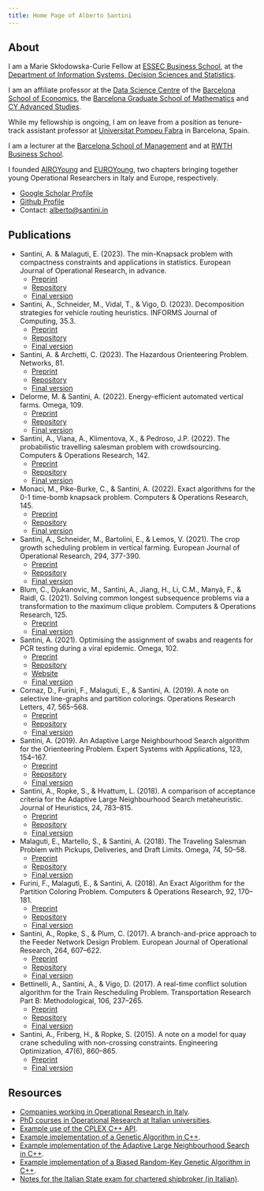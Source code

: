 ```yaml
---
title: Home Page of Alberto Santini
---
```


## About

I am a Marie Skłodowska-Curie Fellow at [ESSEC Business School](https://www.essec.edu), at the [Department of Information Systems, Decision Sciences and Statistics](https://isds-department.essec.edu/).

I am an affiliate professor at the [Data Science Centre](https://datascience.barcelonagse.eu/) of the [Barcelona School of Economics](https://bse.eu), the [Barcelona Graduate School of Mathematics](https://bgsmath.cat) and [CY Advanced Studies](https://iea.u-cergy.fr/).

While my fellowship is ongoing, I am on leave from a position as tenure-track assistant professor at [Universitat Pompeu Fabra](https://www.upf.edu) in Barcelona, Spain.

I am a lecturer at the [Barcelona School of Management](https://www.bsm.upf.edu) and at [RWTH Business School](https://www.business-school.rwth-aachen.de).

I founded [AIROYoung](https://www.airoyoung.org) and [EUROYoung](https://euroyoung.eu), two chapters bringing together young Operational Researchers in Italy and Europe, respectively.

* [Google Scholar Profile](https://scholar.google.it/citations?user=4y_0xGoAAAAJ)
* [Github Profile](https://github.com/alberto-santini/)
* Contact: [alberto@santini.in](mailto:alberto@santini.in)

## Publications

* Santini, A. & Malaguti, E. (2023). The min-Knapsack problem with compactness constraints and applications in statistics. European Journal of Operational Research, in advance.
    * [Preprint](files/papers/santini-malaguti-2023.pdf)
    * [Repository](https://github.com/alberto-santini/min-knapsack-with-compactness)
    * [Final version](https://www.sciencedirect.com/science/article/pii/S0377221723005593)
* Santini, A., Schneider, M., Vidal, T., & Vigo, D. (2023). Decomposition strategies for vehicle routing heuristics. INFORMS Journal of Computing, 35.3.
    * [Preprint](files/papers/santini-schneider-vidal-vigo-2023.pdf)
    * [Repository](https://github.com/alberto-santini/cvrp-decomposition/)
    * [Final version](https://pubsonline.informs.org/doi/10.1287/ijoc.2023.1288)
* Santini, A. & Archetti, C. (2023). The Hazardous Orienteering Problem. Networks, 81.
    * [Preprint](files/papers/santini-archetti-2022.pdf)
    * [Repository](https://github.com/alberto-santini/hazardous-orienteering-problem)
    * [Final version](https://onlinelibrary.wiley.com/doi/10.1002/net.22129)
* Delorme, M. & Santini, A. (2022). Energy-efficient automated vertical farms. Omega, 109.
    * [Preprint](files/papers/delorme-santini-2022.pdf)
    * [Repository](https://github.com/alberto-santini/energy-efficient-vertical-farms)
    * [Final version](https://www.sciencedirect.com/science/article/pii/S0305048322000202)
* Santini, A., Viana, A., Klimentova, X., & Pedroso, J.P. (2022). The probabilistic travelling salesman problem with crowdsourcing. Computers & Operations Research, 142.
    * [Preprint](files/papers/santini-viana-klimentova-pedroso-2022.pdf)
    * [Repository](https://github.com/alberto-santini/ptspc-instances/)
    * [Final version](https://www.sciencedirect.com/science/article/pii/S0305054822000259)
* Monaci, M., Pike-Burke, C., & Santini, A. (2022). Exact algorithms for the 0-1 time-bomb knapsack problem. Computers & Operations Research, 145.
    * [Preprint](files/papers/monaci-pike-burke-santini-2021.pdf)
    * [Repository](https://github.com/alberto-santini/tbkp/)
    * [Final version](https://www.sciencedirect.com/science/article/pii/S0305054822001253)
* Santini, A., Schneider, M., Bartolini, E., & Lemos, V. (2021). The crop growth scheduling problem in vertical farming. European Journal of Operational Research, 294, 377-390.
    * [Preprint](files/papers/santini-bartolini-schneider-greco-2021.pdf)
    * [Repository](https://github.com/alberto-santini/crop-growth-planning-vf/)
    * [Final version](https://www.sciencedirect.com/science/article/pii/S0377221721000643)
* Blum, C., Djukanovic, M., Santini, A., Jiang, H., Li, C.M., Manyà, F., & Raidl, G. (2021). Solving common longest subsequence problems via a transformation to the maximum clique problem. Computers & Operations Research, 125.
    * [Preprint](files/papers/santini-blum-djukanovic-2021.pdf)
    * [Final version](https://www.sciencedirect.com/science/article/abs/pii/S0305054820302069)
* Santini, A. (2021). Optimising the assignment of swabs and reagents for PCR testing during a viral epidemic. Omega, 102.
    * [Preprint](files/papers/santini-2020.pdf)
    * [Repository](https://github.com/alberto-santini/covid-optimisation/)
    * [Website](projects/covid/index.html)
    * [Final version](https://www.sciencedirect.com/science/article/pii/S0305048320306952)
* Cornaz, D., Furini, F., Malaguti, E., & Santini, A. (2019). A note on selective line-graphs and partition colorings. Operations Research Letters, 47, 565–568.
    * [Preprint](files/papers/cornaz-furini-malaguti-santini-2019.pdf)
    * [Repository](https://github.com/alberto-santini/sgcp-via-cliques/)
    * [Final version](https://www.sciencedirect.com/science/article/abs/pii/S016763771930029X)
* Santini, A. (2019). An Adaptive Large Neighbourhood Search algorithm for the Orienteering Problem. Expert Systems with Applications, 123, 154–167.
    * [Preprint](files/papers/santini-2019.pdf)
    * [Repository](https://github.com/alberto-santini/orienteering-alns/)
    * [Final version](https://www.sciencedirect.com/science/article/abs/pii/S0957417418308182)
* Santini, A., Ropke, S., & Hvattum, L. (2018). A comparison of acceptance criteria for the Adaptive Large Neighbourhood Search metaheuristic. Journal of Heuristics, 24, 783–815.
    * [Preprint](files/papers/santini-ropke-hvattum-2017.pdf)
    * [Repository](https://github.com/alberto-santini/adaptive-large-neighbourhood-search/)
    * [Final version](https://link.springer.com/article/10.1007/s10732-018-9377-x)
* Malaguti, E., Martello, S., & Santini, A. (2018). The Traveling Salesman Problem with Pickups, Deliveries, and Draft Limits. Omega, 74, 50–58.
    * [Preprint](files/papers/malaguti-martello-santini-2017.pdf)
    * [Repository](https://github.com/alberto-santini/tsppddl/)
    * [Final version](https://www.sciencedirect.com/science/article/abs/pii/S0305048317300518)
* Furini, F., Malaguti, E., & Santini, A. (2018). An Exact Algorithm for the Partition Coloring Problem. Computers & Operations Research, 92, 170–181.
    * [Preprint](files/papers/furini-malaguti-santini-2017.pdf)
    * [Repository](https://github.com/alberto-santini/selective-graph-colouring/)
    * [Final version](https://www.sciencedirect.com/science/article/abs/pii/S0305054817303192)
* Santini, A., Ropke, S., & Plum, C. (2017). A branch-and-price approach to the Feeder Network Design Problem. European Journal of Operational Research, 264, 607–622.
    * [Preprint](files/papers/santini-plum-ropke-2017.pdf)
    * [Repository](https://github.com/alberto-santini/maritime-vrp/)
    * [Final version](https://www.sciencedirect.com/science/article/abs/pii/S0377221717306045)
* Bettinelli, A., Santini, A., & Vigo, D. (2017). A real-time conflict solution algorithm for the Train Rescheduling Problem. Transportation Research Part B: Methodological, 106, 237–265.
    * [Preprint](files/papers/bettinelli-santini-vigo-2017.pdf)
    * [Repository](https://github.com/alberto-santini/cr-ras-derived-instances/)
    * [Final version](https://www.sciencedirect.com/science/article/abs/pii/S0191261516301151)
* Santini, A., Friberg, H., & Ropke, S. (2015). A note on a model for quay crane scheduling with non-crossing constraints. Engineering Optimization, 47(6), 860–865.
    * [Preprint](files/papers/santini-friberg-ropke-2015.pdf)
    * [Final version](https://www.tandfonline.com/doi/full/10.1080/0305215X.2014.958731)
    
## Resources

* [Companies working in Operational Research in Italy](https://santini.in/aziende-ricerca-operativa/).
* [PhD courses in Operational Research at Italian universities](https://santini.in/dottorati-ricerca-operativa/).
* [Example use of the CPLEX C++ API](https://github.com/alberto-santini/cplex-example).
* [Example implementation of a Genetic Algorithm in C++](https://github.com/alberto-santini/simple-ga-cpp).
* [Example implementation of the Adaptive Large Neighbourhood Search in C++](https://github.com/alberto-santini/adaptive-large-neighbourhood-search).
* [Example implementation of a Biased Random-Key Genetic Algorithm in C++](https://github.com/alberto-santini/biased-random-key-ga).
* [Notes for the Italian State exam for chartered shipbroker (in Italian)](files/shipbroker-notes.pdf).
